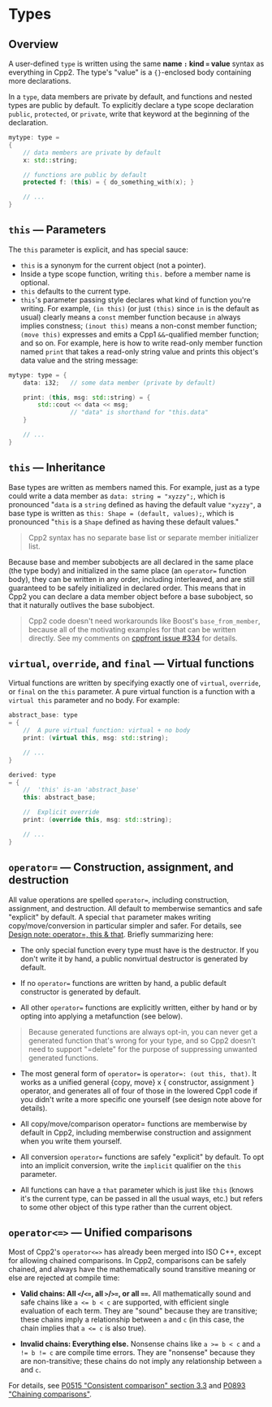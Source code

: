 
# Types

## Overview

A user-defined `type` is written using the same **name `:` kind `=` value** syntax as everything in Cpp2. The type's "value" is a `{}`-enclosed body containing more declarations.

In a `type`, data members are private by default, and functions and nested types are public by default. To explicitly declare a type scope declaration `public`, `protected`, or `private`, write that keyword at the beginning of the declaration.

``` cpp title="Example: Writing a simple type"
mytype: type =
{
    // data members are private by default
    x: std::string;

    // functions are public by default
    protected f: (this) = { do_something_with(x); }

    // ...
}
```

## `this` — Parameters

The `this` parameter is explicit, and has special sauce:

- `this` is a synonym for the current object (not a pointer).
- Inside a type scope function, writing `this.` before a member name is optional.
- `this` defaults to the current type.
- `this`'s parameter passing style declares what kind of function you're writing. For example, `(in this)` (or just `(this)` since `in` is the default as usual) clearly means a `const` member function because `in` always implies constness; `(inout this)` means a non-const member function; `(move this)` expresses and emits a Cpp1 `&&`-qualified member function; and so on.
For example, here is how to write read-only member function named `print` that takes a read-only string value and prints this object's data value and the string message:

``` cpp title="Example: this"
mytype: type = {
    data: i32;   // some data member (private by default)

    print: (this, msg: std::string) = {
        std::cout << data << msg;
                 // "data" is shorthand for "this.data"
    }

    // ...
}
```

## `this` — Inheritance

Base types are written as members named this. For example, just as a type could write a data member as `data: string = "xyzzy";`, which is pronounced "`data` is a `string` defined as having the default value `"xyzzy"`, a base type is written as `this: Shape = (default, values);`, which is pronounced "`this` is a `Shape` defined as having these default values."

> Cpp2 syntax has no separate base list or separate member initializer list.

Because base and member subobjects are all declared in the same place (the type body) and initialized in the same place (an `operator=` function body), they can be written in any order, including interleaved, and are still guaranteed to be safely initialized in declared order. This means that in Cpp2 you can declare a data member object before a base subobject, so that it naturally outlives the base subobject.

> Cpp2 code doesn't need workarounds like Boost's `base_from_member`, because all of the motivating examples for that can be written directly. See my comments on [cppfront issue #334](https://github.com/hsutter/cppfront/issues/334) for details.

## `virtual`, `override`, and `final` — Virtual functions

Virtual functions are written by specifying exactly one of `virtual`, `override`, or `final` on the `this` parameter. A pure virtual function is a function with a `virtual this` parameter and no body. For example:

``` cpp title="Example: Virtual functions"
abstract_base: type
= {
    //  A pure virtual function: virtual + no body
    print: (virtual this, msg: std::string);

    // ...
}

derived: type
= {
    //  'this' is-an 'abstract_base'
    this: abstract_base;

    //  Explicit override
    print: (override this, msg: std::string);

    // ...
}
```

## `operator=` — Construction, assignment, and destruction

All value operations are spelled `operator=`, including construction, assignment, and destruction. All default to memberwise semantics and safe "explicit" by default. A special `that` parameter makes writing copy/move/conversion in particular simpler and safer. For details, see [Design note: operator=, this & that](https://github.com/hsutter/cppfront/wiki/Cpp2:-operator=,-this-&-that). Briefly summarizing here:

- The only special function every type must have is the destructor. If you don't write it by hand, a public nonvirtual destructor is generated by default.

- If no `operator=` functions are written by hand, a public default constructor is generated by default.

- All other `operator=` functions are explicitly written, either by hand or by opting into applying a metafunction (see below).

> Because generated functions are always opt-in, you can never get a generated function that's wrong for your type, and so Cpp2 doesn’t need to support "=delete" for the purpose of suppressing unwanted generated functions.

- The most general form of `operator=` is `operator=: (out this, that)`. It works as a unified general {copy, move} x { constructor, assignment } operator, and generates all of four of those in the lowered Cpp1 code if you didn't write a more specific one yourself (see design note above for details).

- All copy/move/comparison operator= functions are memberwise by default in Cpp2, including memberwise construction and assignment when you write them yourself.

- All conversion `operator=` functions are safely "explicit" by default. To opt into an implicit conversion, write the `implicit` qualifier on the `this` parameter.

- All functions can have a `that` parameter which is just like `this` (knows it's the current type, can be passed in all the usual ways, etc.) but refers to some other object of this type rather than the current object.

## `operator<=>` — Unified comparisons

Most of Cpp2's `operator<=>` has already been merged into ISO C++, except for allowing chained comparisons. In Cpp2, comparisons can be safely chained, and always have the mathematically sound transitive meaning or else are rejected at compile time:

- **Valid chains: All `<`/`<=`, all `>`/`>=`, or all `==`.** All mathematically sound and safe chains like `a <= b < c` are supported, with efficient single evaluation of each term. They are "sound" because they are transitive; these chains imply a relationship between `a` and `c` (in this case, the chain implies that `a <= c` is also true).

- **Invalid chains: Everything else.** Nonsense chains like `a >= b < c` and `a != b != c` are compile time errors. They are "nonsense" because they are non-transitive; these chains do not imply any relationship between `a` and `c`.

For details, see [P0515 "Consistent comparison" section 3.3](https://wg21.link/p0515) and [P0893 "Chaining comparisons"](https://wg21.link/p0893).

